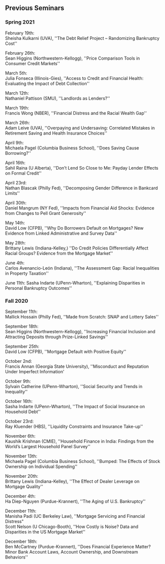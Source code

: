 ## Previous Seminars

### Spring 2021
February 19th:  
Sheisha Kulkarni (UVA), ''The Debt Relief Project – Randomizing Bankruptcy Cost''

February 26th:  
Sean Higgins (Northwestern-Kellogg), ''Price Comparison Tools in Consumer Credit Markets''

March 5th:  
Julia Fonseca (Illinois-Gies), ''Access to Credit and Financial Health: Evaluating the Impact of Debt Collection''

March 12th:  
Nathaniel Pattison (SMU), ''Landlords as Lenders?''

March 19th:  
Francis Wong (NBER), ''Financial Distress and the Racial Wealth Gap''

March 26th:  
Adam Leive (UVA), ''Overpaying and Undersaving: Correlated Mistakes in Retirement Saving and Health Insurance Choices''

April 9th:  
Michaela Pagel (Columbia Business School), ''Does Saving Cause Borrowing?''

April 16th:  
Sahil Raina (U Alberta), ''Don’t Lend So Close to Me: Payday Lender Effects on Formal Credit''

April 23rd:  
Nathan Blascak (Philly Fed), ''Decomposing Gender Difference in Bankcard Limits''

April 30th:  
Daniel Mangrum (NY Fed), ''Impacts from Financial Aid Shocks: Evidence from Changes to Pell Grant Generosity''

May 14th:  
David Low (CFPB), ''Why Do Borrowers Default on Mortgages? New Evidence from Linked Administrative and Survey Data''

May 28th:  
Brittany Lewis (Indiana-Kelley,) ''Do Credit Policies Differentially Affect Racial Groups? Evidence from the Mortgage Market''

June 4th:  
Carlos Avenancio-León (Indiana), ''The Assessment Gap: Racial Inequalities in Property Taxation''

June 11th: Sasha Indarte (UPenn-Wharton), ''Explaining Disparities in Personal Bankruptcy Outcomes''

### Fall 2020
September 11th:  
Mallick Hossain (Philly Fed), ''Made from Scratch: SNAP and Lottery Sales''

September 18th:  
Sean Higgins (Northwestern-Kellogg), ''Increasing Financial Inclusion and Attracting Deposits through Prize-Linked Savings''

September 25th:  
David Low (CFPB), ''Mortgage Default with Positive Equity''

October 2nd:  
Francis Annan (Georgia State University), ''Misconduct and Reputation Under Imperfect Information'

October 9th:  
Sylvain Catherine (UPenn-Wharton), ''Social Security and Trends in Inequality''

October 16th:  
Sasha Indarte (UPenn-Wharton), ''The Impact of Social Insurance on Household Debt''

October 23rd:  
Ray Kluender (HBS), ''Liquidity Constraints and Insurance Take-up''

November 6th:  
Kaushik Krishnan (CMIE), ''Household Finance in India: Findings from the World’s Largest Household Panel Survey''

November 13th:  
Michaela Pagel (Columbia Business School), ''Bumped: The Effects of Stock Ownership on Individual Spending''

November 20th:  
Brittany Lewis (Indiana-Kelley), ''The Effect of Dealer Leverage on Mortgage Quality''

December 4th:  
Ha Diep-Nguyen (Purdue-Krannert), ''The Aging of U.S. Bankruptcy''

December 11th:  
Manisha Padi (UC Berkeley Law), ''Mortgage Servicing and Financial Distress"  
Scott Nelson (U Chicago-Booth), ''How Costly is Noise? Data and Disparities in the US Mortgage Market''

December 18th:  
Ben McCartney (Purdue-Krannert), ''Does Financial Experience Matter? Minor Bank Account Laws, Account
Ownership, and Downstream Behaviors''
